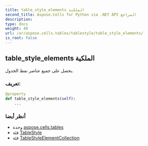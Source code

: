 ```yaml
---
title: table_style_elements الملكية
second_title: Aspose.Cells for Python via .NET API المراجع
description:
type: docs
weight: 40
url: /ar/aspose.cells.tables/tablestyle/table_style_elements/
is_root: false
---
```

##  table_style_elements الملكية

يحصل على جميع عناصر نمط الجدول.
###  تعريف:
```python
@property
def table_style_elements(self):
    ...
```

###  أنظر أيضا
* وحدة [aspose.cells.tables](../../)
* فئة [TableStyle](/cells/python-net/ar/aspose.cells.tables/tablestyle)
* فئة [TableStyleElementCollection](/cells/python-net/ar/aspose.cells.tables/tablestyleelementcollection)
